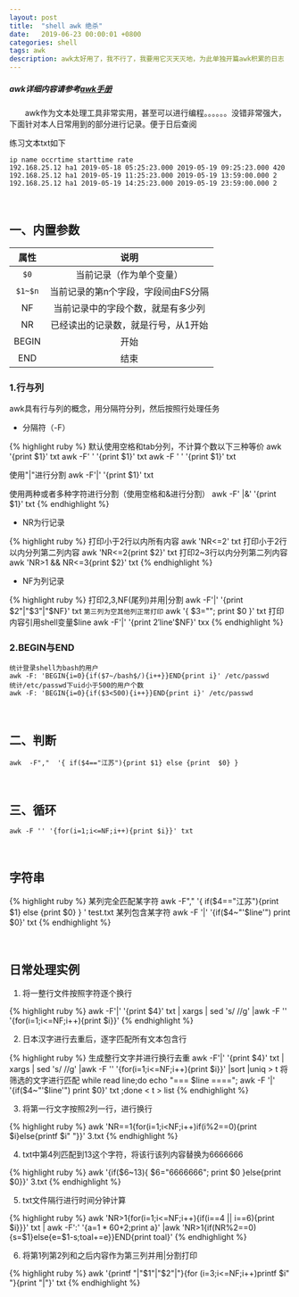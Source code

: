 ```yaml
---
layout: post
title:  "shell awk 绝杀"
date:   2019-06-23 00:00:01 +0800
categories: shell
tags: awk
description: awk太好用了，我不行了，我要用它灭天灭地，为此单独开篇awk积累的日志
---
```

##### awk详细内容请参考[awk手册](http://www.gnu.org/software/gawk/manual/gawk.html)

&emsp;&emsp;awk作为文本处理工具非常实用，甚至可以进行编程。。。。。。没错非常强大，下面针对本人日常用到的部分进行记录。便于日后查阅

练习文本txt如下

    ip name occrtime starttime rate
    192.168.25.12 ha1 2019-05-18 05:25:23.000 2019-05-19 09:25:23.000 420
    192.168.25.12 ha1 2019-05-19 11:25:23.000 2019-05-19 13:59:00.000 2
    192.168.25.12 ha1 2019-05-19 14:25:23.000 2019-05-19 23:59:00.000 2

&nbsp;

## 一、内置参数

|属性|说明|
|:-:|:-:|
|`$0`|当前记录（作为单个变量）|
|`$1~$n`|当前记录的第n个字段，字段间由FS分隔|
|NF|当前记录中的字段个数，就是有多少列|
|NR|已经读出的记录数，就是行号，从1开始|
|BEGIN|开始|
|END|结束|

### 1.行与列

awk具有行与列的概念，用分隔符分列，然后按照行处理任务

* 分隔符（-F）

{% highlight ruby %}
默认使用空格和tab分列，不计算个数以下三种等价
awk '{print $1}' txt
awk -F' ' '{print $1}' txt
awk -F ' ' '{print $1}' txt

使用"|"进行分割
awk -F'|' '{print $1}' txt

使用两种或者多种字符进行分割（使用空格和&进行分割）
awk -F' |&' '{print $1}' txt
{% endhighlight %}

* NR为行记录

{% highlight ruby %}
打印小于2行以内所有内容
awk 'NR<=2' txt
打印小于2行以内分列第二列内容
awk 'NR<=2{print $2}' txt
打印2~3行以内分列第二列内容
awk 'NR>1 && NR<=3{print $2}' txt
{% endhighlight %}

* NF为列记录

{% highlight ruby %}
打印2,3,NF(尾列)并用|分割
awk -F'|' '{print $2"|"$3"|"$NF}' txt
`第三列为空其他列正常打印`
awk '{ $3=""; print $0 }' txt
打印内容引用shell变量$line
awk -F'|' '{print $2'$line'$NF}' txx
{% endhighlight %}

### 2.BEGIN与END

    统计登录shell为bash的用户
    awk -F: 'BEGIN{i=0}{if($7~/bash$/){i++}}END{print i}' /etc/passwd
    统计/etc/passwd下uid小于500的用户个数
    awk -F: 'BEGIN{i=0}{if($3<500){i++}}END{print i}' /etc/passwd

&nbsp;

## 二、判断

    awk  -F","  '{ if($4=="江苏"){print $1} else {print  $0} }

&nbsp;

## 三、循环

    awk -F '' '{for(i=1;i<=NF;i++){print $i}}' txt

&nbsp;

## 字符串

{% highlight ruby %}
某列完全匹配某字符
awk  -F","  '{ if($4=="江苏"){print $1} else {print  $0} } '  test.txt
某列包含某字符
awk -F '|' '{if($4~"'$line'") print $0}' txt
{% endhighlight %}

&nbsp;

## 日常处理实例

1. 将一整行文件按照字符逐个换行

{% highlight ruby %}
awk -F'|' '{print $4}' txt | xargs | sed 's/ //g' |awk -F '' '{for(i=1;i<=NF;i++){print $i}}'
{% endhighlight %}

2. 日本汉字进行去重后，逐字匹配所有文本包含行

{% highlight ruby %}
生成整行文字并进行换行去重
awk -F'|' '{print $4}' txt | xargs | sed 's/ //g' |awk -F '' '{for(i=1;i<=NF;i++){print $i}}' |sort |uniq  > t
将筛选的文字进行匹配
while read line;do echo "=== $line ===="; awk -F '|' '{if($4~"'$line'") print $0}' txt   ;done < t > list
{% endhighlight %}

3. 将第一行文字按照2列一行，进行换行

{% highlight ruby %}
awk  'NR==1{for(i=1;i<NF;i++)if(i%2==0){print $i}else{printf $i" "}}' 3.txt
{% endhighlight %}

4. txt中第4列匹配到13这个字符，将该行该列内容替换为6666666

{% highlight ruby %}
awk '{if($6~13){ $6="6666666"; print $0 }else{print $0}}' 3.txt
{% endhighlight %}

5. txt文件隔行进行时间分钟计算

{% highlight ruby %}
awk 'NR>1{for(i=1;i<=NF;i++){if(i==4 || i==6){print $i}}}' txt | awk -F':' '{a=$1*60+$2;print a}' |awk 'NR>1{if(NR%2==0){s=$1}else{e=$1-s;toal+=e}}END{print toal}'
{% endhighlight %}

6. 将第1列第2列和之后内容作为第三列并用|分割打印

{% highlight ruby %}
awk '{printf "|"$1"|"$2"|"}{for (i=3;i<=NF;i++)printf $i" "}{print "|"}' txt
{% endhighlight %}
